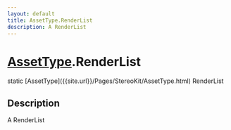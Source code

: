 ```yaml
---
layout: default
title: AssetType.RenderList
description: A RenderList
---
```

# [AssetType]({{site.url}}/Pages/StereoKit/AssetType.html).RenderList

<div class='signature' markdown='1'>
static [AssetType]({{site.url}}/Pages/StereoKit/AssetType.html) RenderList
</div>

## Description
A RenderList

